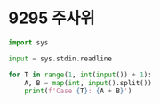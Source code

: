 # 9295 주사위



```python
import sys

input = sys.stdin.readline

for T in range(1, int(input()) + 1):
    A, B = map(int, input().split())
    print(f'Case {T}: {A + B}')
```

